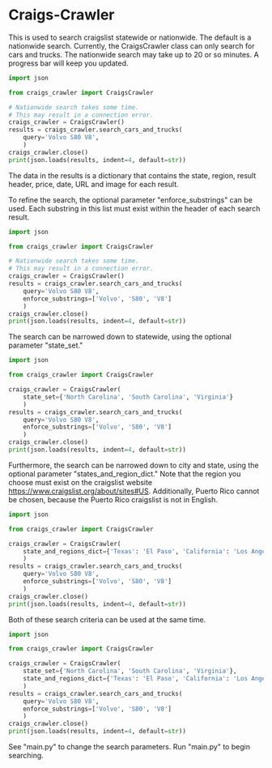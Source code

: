 # Craigs-Crawler
This is used to search craigslist statewide or nationwide.
The default is a nationwide search. 
Currently, the CraigsCrawler class can only search for cars and trucks.
The nationwide search may take up to 20 or so minutes. 
A progress bar will keep you updated.

```python
import json

from craigs_crawler import CraigsCrawler

# Nationwide search takes some time.
# This may result in a connection error.
craigs_crawler = CraigsCrawler()
results = craigs_crawler.search_cars_and_trucks(
    query='Volvo S80 V8',
    )
craigs_crawler.close()
print(json.loads(results, indent=4, default=str))
```
The data in the results is a dictionary that contains the state, region, 
result header, price, date, URL and image for each result.

To refine the search, the optional parameter "enforce_substrings" can be used.
Each substring in this list must exist within the header of each search result.

```python
import json

from craigs_crawler import CraigsCrawler

# Nationwide search takes some time.
# This may result in a connection error.
craigs_crawler = CraigsCrawler()
results = craigs_crawler.search_cars_and_trucks(
    query='Volvo S80 V8',
    enforce_substrings=['Volvo', 'S80', 'V8']
    )
craigs_crawler.close()
print(json.loads(results, indent=4, default=str))
```

The search can be narrowed down to statewide, using the optional parameter "state_set."

```python
import json

from craigs_crawler import CraigsCrawler

craigs_crawler = CraigsCrawler(
    state_set={'North Carolina', 'South Carolina', 'Virginia'}
    )
results = craigs_crawler.search_cars_and_trucks(
    query='Volvo S80 V8',
    enforce_substrings=['Volvo', 'S80', 'V8']
    )
craigs_crawler.close()
print(json.loads(results, indent=4, default=str))
```

Furthermore, the search can be narrowed down to city and state,
using the optional parameter "states_and_region_dict."
Note that the region you choose must exist on the craigslist website 
https://www.craigslist.org/about/sites#US. 
Additionally, Puerto Rico cannot be chosen, because the Puerto Rico craigslist is not in English.

```python
import json

from craigs_crawler import CraigsCrawler

craigs_crawler = CraigsCrawler(
    state_and_regions_dict={'Texas': 'El Paso', 'California': 'Los Angeles'}
    )
results = craigs_crawler.search_cars_and_trucks(
    query='Volvo S80 V8',
    enforce_substrings=['Volvo', 'S80', 'V8']
    )
craigs_crawler.close()
print(json.loads(results, indent=4, default=str))
```
Both of these search criteria can be used at the same time.
```python
import json

from craigs_crawler import CraigsCrawler

craigs_crawler = CraigsCrawler(
    state_set={'North Carolina', 'South Carolina', 'Virginia'},
    state_and_regions_dict={'Texas': 'El Paso', 'California': 'Los Angeles'}
    )
results = craigs_crawler.search_cars_and_trucks(
    query='Volvo S80 V8',
    enforce_substrings=['Volvo', 'S80', 'V8']
    )
craigs_crawler.close()
print(json.loads(results, indent=4, default=str))
```
See "main.py" to change the search parameters.
Run "main.py" to begin searching.